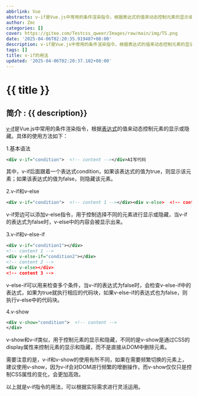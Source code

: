 ```yaml
---
abbrlink: Vue
abstracts: v-if是Vue.js中常用的条件渲染指令，根据表达式的值来动态控制元素的显示或隐藏。
author: Zmc
categories: []
cover: https://gitee.com/Testcss_qweer/Images/raw/main/img/TS.png
date: '2025-04-06T02:20:35.919487+08:00'
description: v-if是Vue.js中常用的条件渲染指令，根据表达式的值来动态控制元素的显示或隐藏。
tags: []
title: v-if的用法
updated: '2025-04-06T02:20:37.102+08:00'
---
```

#  {{ title }}

## 简介 : {{ description}}


[v-if](https://so.csdn.net/so/search?q=v-if&spm=1001.2101.3001.7020)是Vue.js中常用的条件渲染指令，根据[表达式](https://so.csdn.net/so/search?q=%E8%A1%A8%E8%BE%BE%E5%BC%8F&spm=1001.2101.3001.7020)的值来动态控制元素的显示或隐藏。具体的使用方法如下：

1.基本语法

```xml
<div v-if="condition">  <!-- content --></div>AI写代码
```

其中，v-if后面跟着一个表达式condition，如果该表达式的值为true，则显示该元素；如果该表达式的值为false，则隐藏该元素。

2.v-if和v-else

```xml
<div v-if="condition">  <!-- content 1 --></div><div v-else>  <!-- content 2 --></div>AI写代码
```

v-if旁边可以添加v-else指令，用于控制选择不同的元素进行显示或隐藏，当v-if的表达式为false时，v-else中的内容会被显示出来。

3.v-if和v-else-if

```xml
<div v-if="condition1"></div>  
<!-- content 1 -->
<div v-else-if="condition2"></div>  
<!-- content 2 -->
<div v-else></div>  
<!-- content 3 -->
```

v-else-if可以用来检查多个条件，当v-if的表达式为false时，会检查v-else-if中的表达式，如果为true就执行相应的代码块，如果v-else-if的表达式也为false，则执行v-else中的代码块。

4.v-show

```xml
<div v-show="condition">  <!-- content -->
</div>
```

v-show和v-if类似，用于控制元素的显示和隐藏，不同的是v-show是通过CSS的display属性来控制元素的显示和隐藏，而不是直接从DOM中删除元素。

需要注意的是，v-if和v-show的使用有所不同，如果在需要频繁切换的元素上，建议使用v-show，因为v-if会对DOM进行频繁的增删操作，而v-show仅仅只是控制CSS属性的变化，会更加高效。

以上就是v-if指令的用法，可以根据实际需求进行灵活运用。


</form>
</div>
